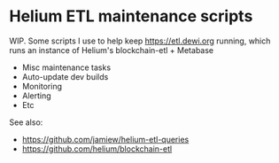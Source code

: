Helium ETL maintenance scripts
==============================

WIP. Some scripts I use to help keep https://etl.dewi.org running, which runs an
instance of Helium's blockchain-etl + Metabase

* Misc maintenance tasks
* Auto-update dev builds
* Monitoring
* Alerting
* Etc

See also: 

* https://github.com/jamiew/helium-etl-queries
* https://github.com/helium/blockchain-etl
